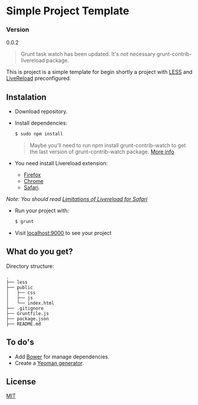 Simple Project Template
=======================

### Version
0.0.2

> Grunt task watch has been updated. It's not necessary grunt-contrib-livereload package. 

This is project is a simple template for begin shortly a project with [LESS](http://lesscss.org/) and [LiveReload](https://www.npmjs.org/package/livereload) preconfigured.

## Instalation

* Download repository.
* Install dependencies:

	```sh
	$ sudo npm install
	```
	> Maybe you'll need to run npm install grunt-contrib-watch to get the last version of grunt-contrib-watch package. [More info](https://github.com/gruntjs/grunt-contrib-watch)

* You need install Livereload extension:

	* [Firefox](https://addons.mozilla.org/es/firefox/addon/livereload/)
	* [Chrome](https://chrome.google.com/webstore/detail/livereload/jnihajbhpnppcggbcgedagnkighmdlei)
	* [Safari](http://download.livereload.com/2.0.9/LiveReload-2.0.9.safariextz). 

*Note: You should read [Limitations of Livereload for Safari](http://feedback.livereload.com/knowledgebase/articles/86242-how-do-i-install-and-use-the-browser-extensions)*

* Run your project with:
	
	```sh
	$ grunt
	```

* Visit [localhost:9000](http://localhost:9000) to see your project

## What do you get?

Directory structure:

```
.
├── less
├── public
│   ├── css
│   ├── js
│   └── index.html
├── .gitignore
├── Gruntfile.js
├── package.json
├── README.md

```
## To do's

* Add [Bower](http://bower.io/) for manage dependencies.
* Create a [Yeoman generator](http://yeoman.io/generators/).

License
-------

[MIT](http://opensource.org/licenses/MIT)